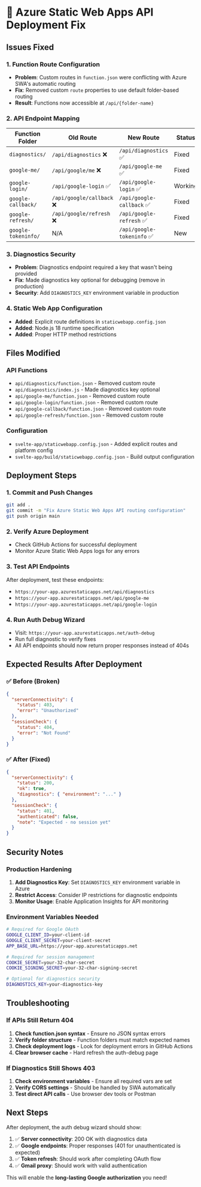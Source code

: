 # 🔧 Azure Static Web Apps API Deployment Fix

## Issues Fixed

### 1. **Function Route Configuration**
- **Problem**: Custom routes in `function.json` were conflicting with Azure SWA's automatic routing
- **Fix**: Removed custom `route` properties to use default folder-based routing
- **Result**: Functions now accessible at `/api/{folder-name}`

### 2. **API Endpoint Mapping**
| Function Folder | Old Route | New Route | Status |
|---|---|---|---|
| `diagnostics/` | `/api/diagnostics` ❌ | `/api/diagnostics` ✅ | Fixed |
| `google-me/` | `/api/google/me` ❌ | `/api/google-me` ✅ | Fixed |
| `google-login/` | `/api/google-login` ✅ | `/api/google-login` ✅ | Working |
| `google-callback/` | `/api/google/callback` ❌ | `/api/google-callback` ✅ | Fixed |
| `google-refresh/` | `/api/google/refresh` ❌ | `/api/google-refresh` ✅ | Fixed |
| `google-tokeninfo/` | N/A | `/api/google-tokeninfo` ✅ | New |

### 3. **Diagnostics Security**
- **Problem**: Diagnostics endpoint required a key that wasn't being provided
- **Fix**: Made diagnostics key optional for debugging (remove in production)
- **Security**: Add `DIAGNOSTICS_KEY` environment variable in production

### 4. **Static Web App Configuration**
- **Added**: Explicit route definitions in `staticwebapp.config.json`
- **Added**: Node.js 18 runtime specification
- **Added**: Proper HTTP method restrictions

## Files Modified

### API Functions
- `api/diagnostics/function.json` - Removed custom route
- `api/diagnostics/index.js` - Made diagnostics key optional
- `api/google-me/function.json` - Removed custom route  
- `api/google-login/function.json` - Removed custom route
- `api/google-callback/function.json` - Removed custom route
- `api/google-refresh/function.json` - Removed custom route

### Configuration
- `svelte-app/staticwebapp.config.json` - Added explicit routes and platform config
- `svelte-app/build/staticwebapp.config.json` - Build output configuration

## Deployment Steps

### 1. **Commit and Push Changes**
```bash
git add .
git commit -m "Fix Azure Static Web Apps API routing configuration"
git push origin main
```

### 2. **Verify Azure Deployment**
- Check GitHub Actions for successful deployment
- Monitor Azure Static Web Apps logs for any errors

### 3. **Test API Endpoints**
After deployment, test these endpoints:
- `https://your-app.azurestaticapps.net/api/diagnostics`
- `https://your-app.azurestaticapps.net/api/google-me`
- `https://your-app.azurestaticapps.net/api/google-login`

### 4. **Run Auth Debug Wizard**
- Visit: `https://your-app.azurestaticapps.net/auth-debug`
- Run full diagnostic to verify fixes
- All API endpoints should now return proper responses instead of 404s

## Expected Results After Deployment

### ✅ **Before (Broken)**
```json
{
  "serverConnectivity": {
    "status": 403,
    "error": "Unauthorized"
  },
  "sessionCheck": {
    "status": 404,
    "error": "Not Found"
  }
}
```

### ✅ **After (Fixed)**
```json
{
  "serverConnectivity": {
    "status": 200,
    "ok": true,
    "diagnostics": { "environment": "..." }
  },
  "sessionCheck": {
    "status": 401,
    "authenticated": false,
    "note": "Expected - no session yet"
  }
}
```

## Security Notes

### Production Hardening
1. **Add Diagnostics Key**: Set `DIAGNOSTICS_KEY` environment variable in Azure
2. **Restrict Access**: Consider IP restrictions for diagnostic endpoints
3. **Monitor Usage**: Enable Application Insights for API monitoring

### Environment Variables Needed
```bash
# Required for Google OAuth
GOOGLE_CLIENT_ID=your-client-id
GOOGLE_CLIENT_SECRET=your-client-secret
APP_BASE_URL=https://your-app.azurestaticapps.net

# Required for session management
COOKIE_SECRET=your-32-char-secret
COOKIE_SIGNING_SECRET=your-32-char-signing-secret

# Optional for diagnostics security
DIAGNOSTICS_KEY=your-diagnostics-key
```

## Troubleshooting

### If APIs Still Return 404
1. **Check function.json syntax** - Ensure no JSON syntax errors
2. **Verify folder structure** - Function folders must match expected names
3. **Check deployment logs** - Look for deployment errors in GitHub Actions
4. **Clear browser cache** - Hard refresh the auth-debug page

### If Diagnostics Still Shows 403
1. **Check environment variables** - Ensure all required vars are set
2. **Verify CORS settings** - Should be handled by SWA automatically
3. **Test direct API calls** - Use browser dev tools or Postman

## Next Steps

After deployment, the auth debug wizard should show:
1. ✅ **Server connectivity**: 200 OK with diagnostics data
2. ✅ **Google endpoints**: Proper responses (401 for unauthenticated is expected)
3. ✅ **Token refresh**: Should work after completing OAuth flow
4. ✅ **Gmail proxy**: Should work with valid authentication

This will enable the **long-lasting Google authorization** you need!
